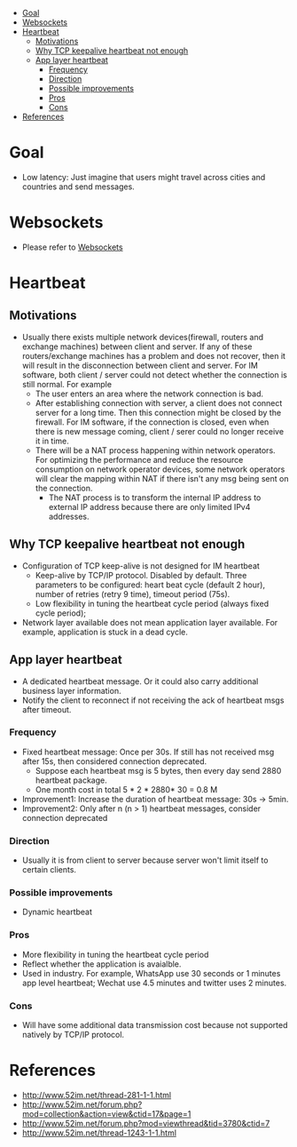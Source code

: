 - [Goal](#goal)
- [Websockets](#websockets)
- [Heartbeat](#heartbeat)
  - [Motivations](#motivations)
  - [Why TCP keepalive heartbeat not enough](#why-tcp-keepalive-heartbeat-not-enough)
  - [App layer heartbeat](#app-layer-heartbeat)
    - [Frequency](#frequency)
    - [Direction](#direction)
    - [Possible improvements](#possible-improvements)
    - [Pros](#pros)
    - [Cons](#cons)
- [References](#references)

# Goal
* Low latency: Just imagine that users might travel across cities and countries and send messages. 

# Websockets
* Please refer to [Websockets](https://eric-zhang-seattle.gitbook.io/mess-around/network/network_websockets)

# Heartbeat
## Motivations
* Usually there exists multiple network devices(firewall, routers and exchange machines) between client and server. If any of these routers/exchange machines has a problem and does not recover, then it will result in the disconnection between client and server. For IM software, both client / server could not detect whether the connection is still normal. For example 
  * The user enters an area where the network connection is bad.
  * After establishing connection with server, a client does not connect server for a long time. Then this connection might be closed by the firewall. For IM software, if the connection is closed, even when there is new message coming, client / serer could no longer receive it in time.
  * There will be a NAT process happening within network operators. For optimizing the performance and reduce the resource consumption on network operator devices, some network operators will clear the mapping within NAT if there isn't any msg being sent on the connection.
      * The NAT process is to transform the internal IP address to external IP address because there are only limited IPv4 addresses.

## Why TCP keepalive heartbeat not enough
* Configuration of TCP keep-alive is not designed for IM heartbeat
  * Keep-alive by TCP/IP protocol. Disabled by default. Three parameters to be configured: heart beat cycle (default 2 hour), number of retries (retry 9 time), timeout period (75s).
  * Low flexibility in tuning the heartbeat cycle period (always fixed cycle period);
* Network layer available does not mean application layer available. For example, application is stuck in a dead cycle.

## App layer heartbeat
* A dedicated heartbeat message. Or it could also carry additional business layer information. 
* Notify the client to reconnect if not receiving the ack of heartbeat msgs after timeout.

### Frequency
* Fixed heartbeat message: Once per 30s. If still has not received msg after 15s, then considered connection deprecated. 
  * Suppose each heartbeat msg is 5 bytes, then every day send 2880 heartbeat package. 
  * One month cost in total 5 * 2 * 2880* 30 = 0.8 M 
* Improvement1: Increase the duration of heartbeat message: 30s -> 5min.
* Improvement2: Only after n (n > 1)  heartbeat messages, consider connection deprecated

### Direction
* Usually it is from client to server because server won't limit itself to certain clients. 

### Possible improvements
* Dynamic heartbeat

### Pros
* More flexibility in tuning the heartbeat cycle period
* Reflect whether the application is avaialble.
* Used in industry. For example, WhatsApp use 30 seconds or 1 minutes app level heartbeat; Wechat use 4.5 minutes and twitter uses 2 minutes.

### Cons
* Will have some additional data transmission cost because not supported natively by TCP/IP protocol.


# References
* http://www.52im.net/thread-281-1-1.html
* http://www.52im.net/forum.php?mod=collection&action=view&ctid=17&page=1
* http://www.52im.net/forum.php?mod=viewthread&tid=3780&ctid=7
* http://www.52im.net/thread-1243-1-1.html